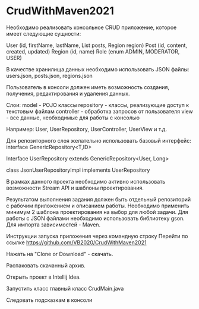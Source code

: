 # CrudWithMaven2021

Необходимо реализовать консольное CRUD приложение, которое имеет следующие сущности:

User (id, firstName, lastName, List<Post> posts, Region region)
Post (id, content, created, updated)
Region (id, name)
Role (enum ADMIN, MODERATOR, USER)

В качестве хранилища данных необходимо использовать JSON файлы:
users.json, posts.json, regions.json

Пользователь в консоли должен иметь возможность создания, получения, редактирования и удаления данных.

Слои:
model - POJO классы
repository - классы, реализующие доступ к текстовым файлам
controller - обработка запросов от пользователя
view - все данные, необходимые для работы с консолью

Например: User, UserRepository, UserController, UserView и т.д.


Для репозиторного слоя желательно использовать базовый интерфейс:
interface GenericRepository<T,ID>

Interface UserRepository extends GenericRepository<User, Long>

class JsonUserRepositoryImpl implements UserRepository

В рамках данного проекта необходимо активно использовать возможности Stream API и шаблоны проектирования.

Результатом выполнения задания должен быть отдельный репозиторий с рабочим приложением и описанием работы. Необходимо применить минимум 2 шаблона проектирования на выбор для любой задачи.
Для работы с JSON файлами необходимо использовать библиотеку gson. Для импорта зависимостей - Maven.



Инструкции запуска приложения через командную строку
Перейти по ссылке https://github.com/VB2020/CrudWithMaven2021

Нажать на "Clone or Download" - скачать.

Распаковать скачанный архив.

Открыть проект в Intellij Idea.

Запустить класс главный класс CrudMain.java

Следовать подсказкам в консоли
